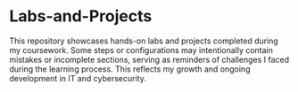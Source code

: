 # Labs-and-Projects
This repository showcases hands-on labs and projects completed during my coursework. Some steps or configurations may intentionally contain mistakes or incomplete sections, serving as reminders of challenges I faced during the learning process. This reflects my growth and ongoing development in IT and cybersecurity.
